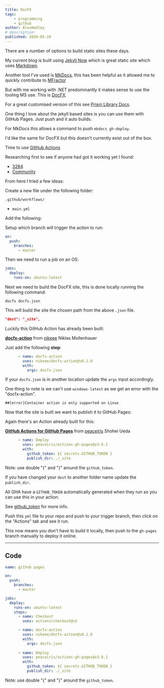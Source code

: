 ```yaml
---
title: DocFX
tags:
    - programming
    - github
author: AlexHedley
# description: 
published: 2020-05-19
---
```


There are a number of options to build static sites these days.

My current blog is built using [Jekyll Now](https://github.com/barryclark/jekyll-now) which is great static site which uses [Markdown](https://daringfireball.net/projects/markdown/syntax).

Another tool I've used is [MkDocs](https://www.mkdocs.org/), this has been helpful as it allowed me to quickly contribute to [MFractor](../MFractor-Documentation)

But with me working with .NET predominantly it makes sense to use the tooling MS use. This is [DocFX](https://dotnet.github.io/docfx/).

For a great customised version of this see [Prism Library Docs](https://prismlibrary.com/docs/).

One thing I love about the jekyll based sites is you can use them with GitHub Pages. Just push and it auto builds. 

For MkDocs this allows a command to push `mkdocs gh-deploy`.

I'd like the same for DocFX but this doesn't currently exist out of the box.

Time to use [GitHub Actions](https://github.com/features/actions)

Researching first to see if anyone had got it working yet I found:

- [3284](https://github.com/dotnet/docfx/issues/3284)
- [Community](https://github.community/t5/GitHub-Actions/Github-action-not-triggering-gh-pages-upon-push/td-p/26869/highlight/true/page/3)

From here I tried a few ideas:

Create a new file under the following folder:

`.github/workflows/`

- `main.yml`

Add the following:

Setup which branch will trigger the action to run:

```yml
on:
  push:
    branches:
      - master
```

Then we need to run a job on an OS:

```yml
jobs:
  deploy:
    runs-on: ubuntu-latest 
```

Next we need to build the DocFX site, this is done locally running the following command:

`docfx docfx.json`

This will build the site the chosen path from the above `.json` file.

```json
"dest": "_site",
```

Luckily this GitHub Action has already been built:

**[docfx-action](https://github.com/marketplace/actions/docfx-action)** from [nikeee](https://github.com/nikeee) Niklas Mollenhauer

Just add the following **step**:

```yml
      - name: docfx-action
        uses: nikeee/docfx-action@v0.1.0
        with:
          args: docfx.json
```

If your `docfx.json` is in another location update the `args` input accordingly.

One thing to note is we can't use `windows-latest` as we get an error with the "docfx-action".

`##[error]Container action is only supported on Linux`

Now that the site is built we want to publish it to GitHub Pages:

Again there's an Action already built for this:

**[GitHub Actions for GitHub Pages](https://github.com/peaceiris/actions-gh-pages)** from [peaceiris](https://github.com/peaceiris) Shohei Ueda

```yml
      - name: Deploy
        uses: peaceiris/actions-gh-pages@v3.6.1
        with:
          github_token: ${ secrets.GITHUB_TOKEN }
          publish_dir: ./_site
```

Note: use double "{" and "}" around the `github_token`.

If you have changed your `dest` to another folder name update the `publish_dir`.

All GHA have a `GITHUB_TOKEN` automatically generated when they run so you can use this in your action.

See [github_token](https://github.com/peaceiris/actions-gh-pages#%EF%B8%8F-github_token) for more info.

Push this `yml` file to your repo and push to your trigger branch, then click on the "Actions" tab and see it run.

This now means you don't have to build it locally, then push to the `gh-pages` branch manually to deploy it online.

---

## Code

```yml
name: github pages

on:
  push:
    branches:
      - master

jobs:
  deploy:
    runs-on: ubuntu-latest
    steps:
      - name: Checkout
        uses: actions/checkout@v2

      - name: docfx-action
        uses: nikeee/docfx-action@v0.1.0
        with:
          args: docfx.json
      
      - name: Deploy
        uses: peaceiris/actions-gh-pages@v3.6.1
        with:
          github_token: ${ secrets.GITHUB_TOKEN }
          publish_dir: ./_site
```

Note: use double "{" and "}" around the `github_token`.
